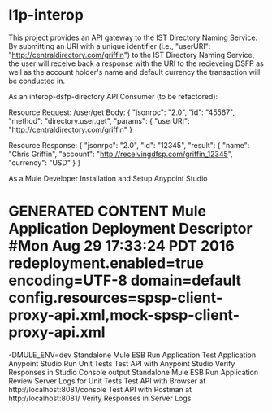 # l1p-interop

This project provides an API gateway to the IST Directory Naming Service.  By submitting an URI  with a unique identifier (i.e., "userURI": "http://centraldirectory.com/griffin") to the IST Directory Naming Service, the user will receive back a response with the URI to the recieveing DSFP as well as the account holder's name and default currency the transaction will be conducted in.

As an interop-dsfp-directory API Consumer (to be refactored):

Resource Request: /user/get
Body:
{
  "jsonrpc": "2.0",
  "id": "45567",
  "method": "directory.user.get",
  "params": {
    "userURI": "http://centraldirectory.com/griffin"
}

Resource Response: 
{
  "jsonrpc": "2.0",
  "id": "12345",
  "result": {
    "name": "Chris Griffin",
    "account": "http://receivingdfsp.com/griffin_12345",
    "currency": "USD"
  }
}



As a Mule Developer
Installation and Setup
Anypoint Studio
# GENERATED CONTENT  Mule Application Deployment Descriptor #Mon Aug 29 17:33:24 PDT 2016 redeployment.enabled=true encoding=UTF-8 domain=default config.resources=spsp-client-proxy-api.xml,mock-spsp-client-proxy-api.xml
-DMULE_ENV=dev
Standalone Mule ESB
Run Application
Test Application
Anypoint Studio
Run Unit Tests
Test API with Anypoint Studio
Verify Responses in Studio Console output
Standalone Mule ESB 
Run Application
Review Server Logs for Unit Tests
Test API with Browser at http://localhost:8081/console
Test API with Postman at http://localhost:8081/
Verify Responses in Server Logs
